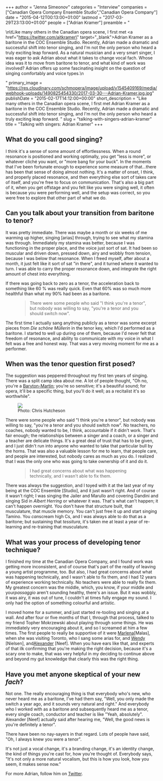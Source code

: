 +++
author = "Jenna Simeonov"
categories = "Interview"
companies = ["Canadian Opera Company Ensemble Studio","Canadian Opera Company"]
date = "2015-04-12T00:13:00+01:00"
lastmod = "2017-03-29T23:13:00+01:00"
people = ["Adrian Kramer"]
preamble = "<p>\n\tLike many others in the Canadian opera scene, I first met <a href=\"https://twitter.com/aitkramer\" target=\"_blank\">Adrian Kramer</a> as a baritone in the COC Ensemble Studio. Recently, Adrian made a dramatic and successful shift into tenor singing, and I'm not the only person who heard a truly exciting leap forward. As a natural musician and a very smart singer, I was eager to ask Adrian about what it takes to change vocal fach. Whose idea was it to move from baritone to tenor, and what kind of work was involved? Adrian offers up some fascinating insight on the question of singing comfortably and voice types.\n</p>"
primary_image = "https://res.cloudinary.com/schmopera/image/upload/v1545409169/media/webhook-uploads/1490825454330/2017-03-30---Adrian-Kramer.jpg.jpg"
publishDate = "2015-02-17T14:12:00+00:00"
short_description = "​Like many others in the Canadian opera scene, I first met Adrian Kramer as a baritone in the COC Ensemble Studio. Recently, Adrian made a dramatic and successful shift into tenor singing, and I&#039;m not the only person who heard a truly exciting leap forward. "
slug = "talking-with-singers-adrian-kramer"
title = "Talking with singers: Adrian Kramer"
+++

<h2>What do you call good singing?</h2>
<p>
	I think it's a sense of some amount of effortlessness. When a round resonance is positioned and working optimally, you get "less is more", or whatever cliché you want, or "more bang for your buck". In the moments that I've been fortunate enough to experience some measure of that…there has been that sense of doing almost nothing. It's a matter of onset, I think, and properly placed resonance, and then everything else sort of takes care of itself, and you're free to focus on communication. That's also a big part of it, when you get offstage and you felt like you were singing well, it often is because you were performing well, and the setup was correct, so you were free to explore that other part of what we do.
</p>
<h2>Can you talk about your transition from baritone to tenor?</h2>
<p>
	It was pretty immediate. There was maybe a month or six weeks of me warming up higher, singing [arias] through, trying to see what my stamina was through. Immediately my stamina was better, because I was functioning in the proper place, and the voice just sort of sat. It had been so muscular and driven down, pressed down, airy and wobbly from tension, because I was below that resonance. When I freed myself, after about a month, it just felt like it sort of sat "in there", and it turned where it wanted to turn. I was able to carry the proper resonance down, and integrate the right amount of chest into everything.
</p>
<p>
	If there was going back to zero as a tenor, the acceleration back to something like 60 % was really quick. Even that 60% was so much more healthful than what my 90% had been as a baritone.
</p>
<figure data-type="quote">
<blockquote>
	There were some people who said "I think you're a tenor", but nobody was willing to say, "you're a tenor and you should switch now".<br>
	
</blockquote>
</figure>
<p>
	The first time I actually sang anything publicly as a tenor was some excerpt pieces from <em>Die schöne</em> <em>Müllerin </em>in the tenor key, which I'd performed as a baritone. I started to well up during one of them, because I'd never felt that freedom of resonance, and ability to communicate with my voice in what I felt was a free and honest way. That was a very moving moment for me as a performer.
</p>
<h2>When was the tenor question first posed?</h2>
<p>
	The suggestion was peppered throughout my first ten years of singing. There was a split camp idea about me. A lot of people thought, "Oh no, you're a <a href="http://en.wikipedia.org/wiki/Baritone#Bariton.2FBaryton-Martin" target="_blank">Baryton-Martin</a>; you're so sensitive; it's a beautiful sound; for opera, it'll be a specific thing, but you'll do it well; as a recitalist it's so worthwhile".
</p>
<figure data-type="image"><a href="https://res.cloudinary.com/schmopera/image/upload/v1545409169/media/webhook-uploads/1428793847855/KramerRBA-Chris-Hutcheson.jpg"><img data-resize-src="http://lh3.googleusercontent.com/ucj7oR1FB59VY2u8WoBbzaPOIfg86EAAfy0moebq96BQjd0WuSAtjK59HDxoDHxvHqvCUe1emEVgLLoZkgItSUhMVd0" src="http://lh3.googleusercontent.com/ucj7oR1FB59VY2u8WoBbzaPOIfg86EAAfy0moebq96BQjd0WuSAtjK59HDxoDHxvHqvCUe1emEVgLLoZkgItSUhMVd0=s1200"></a><figcaption>Photo: Chris Hutcheson</figcaption></figure>
<p>
	There were some people who said "I think you're a tenor", but nobody was willing to say, "you're a tenor and you should switch now". No teachers, no coaches, nobody wanted to be, I think, accountable if it didn't work. That's fair enough; the relationships between a singer and a coach, or a singer and a teacher are delicate things. It's a great deal of trust that has to be given, and I just didn't run into anyone who wanted to take that particular bull by the horns. That was also a valuable lesson for me to learn, that people care, and people are interested, but nobody cares as much as you do. I realized that I was the only one who was going to take ownership of it and do it.
</p>
<figure data-type="quote">
<blockquote>
	I had great concerns about what was happening technically, and I wasn't able to fix them.<br>
	
</blockquote>
</figure>
<p>
	There was always the suggestion, and I toyed with it at the last year of my being at the COC Ensemble [Studio], and it just wasn't right. And of course it wasn't right; I was singing the Jailer and Marullo and covering Dandini and singing Sid in <em>Albert Herring</em> or whatever it was. That's what can't happen; it can't happen overnight. You don't have that structure built, that musculature, that muscle memory. You can't just free it up and start singing Tamino. You <em>can</em>scream high Cs, and I was always able to do that as a baritone; but sustaining that <em>tessitura</em>, it's taken me at least a year of re-learning and re-training that musculature.
</p>
<h2>What was your process of developing tenor technique?</h2>
<p>
	I finished my time at the Canadian Opera Company, and I found work was getting more inconsistent, and of course that's part of the reality of leaving a young artist programme, too. But also, I had great concerns about what was happening technically, and I wasn't able to fix them, and I had 12 years of experience working technically. No teachers were able to really fix them. My greatest concern was the middle, which, you know, if your middle and your<em>passaggio</em> aren't sounding healthy, there's an issue. But it was wobbly, it was airy, it was out of tune, I couldn't at times fully engage my sound. I only had the option of something colourful and artistic.
</p>
<p>
	I moved home for a summer, and just started re-tooling and singing at a wall. And after four or five months of that I, through that process, talked to my friend Topher Mokrzewski about playing through some things. He was immediately very encouraging about it, and so I screamed at him a few times. The first people to really be supportive of it were <a href="http://www.juilliard.edu/faculty/marlena-kleinman-malas?destination=node/19630" target="_blank">Marlena</a>[Malas], when she was visiting Toronto, who I sang some arias for, and <a href="http://schmopera.com/wendy-nielsen-on-teaching-singing/" target="_blank">Wendy</a> [Nielsen], and<a href="http://www.thestar.com/entertainment/music/2012/08/26/canadian_opera_companys_alexander_neef_hides_in_plain_sight.html" target="_blank">Alexander</a> [Neef]. When you have ears like that, and experts of that ilk confirming that you're making the right decision, because it's a scary one to make, that was very helpful in my deciding to continue above and beyond my gut knowledge that clearly this was the right thing.
</p>
<h2>Have you met anyone skeptical of your new <em>fach</em>?</h2>
<p>
	Not one. The really encouraging thing is that everybody who's new, who never heard me as a baritone, I've had them say, "Well, you only made the switch a year ago, and it sounds very natural and right." And everybody who I worked with as a baritone and subsequently heard me as a tenor, every single coach, conductor and teacher is like "Yeah, absolutely". Alexander [Neef] actually said after hearing me, "Well, the good news is you're definitely a tenor".
</p>
<p>
	There have been no nay-sayers in that regard. Lots of people have said, "Oh, I always knew you were a tenor".
</p>
<p>
	It's not just a vocal change, it's a branding change, it's an identity change, the kind of things you're cast for, how you're thought of. Everybody says, "It's not only a more natural vocalism, but this is how you look, how you seem, it makes sense now."
</p>
<p>
	For more Adrian, follow him on <a href="https://twitter.com/aitkramer" target="_blank">Twitter</a>.
</p>
